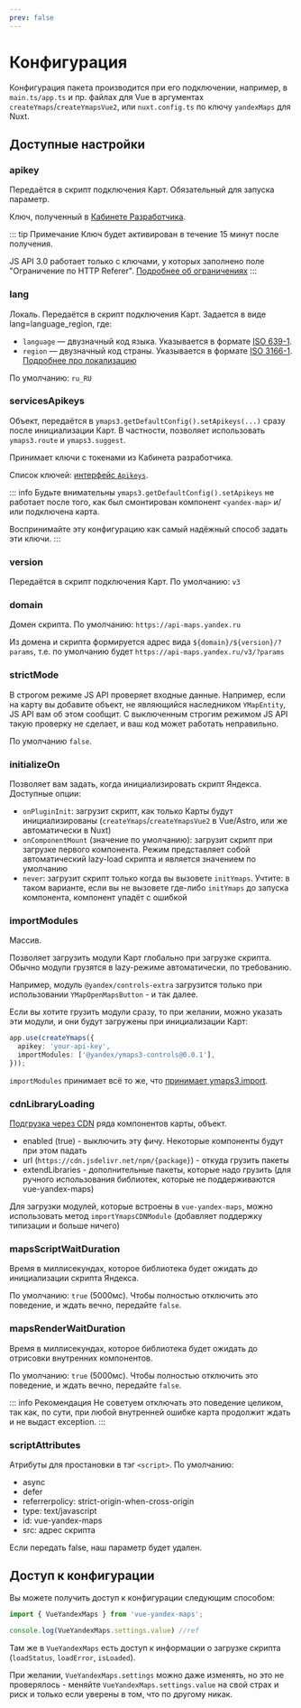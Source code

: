 ```yaml
---
prev: false
---
```


# Конфигурация

Конфигурация пакета производится при его подключении, например, в `main.ts/app.ts` и пр. файлах для Vue в
аргументах `createYmaps`/`createYmapsVue2`, или `nuxt.config.ts` по ключу `yandexMaps` для Nuxt.

## Доступные настройки

### apikey

Передаётся в скрипт подключения Карт. Обязательный для запуска параметр.

Ключ, полученный в [Кабинете Разработчика](https://developer.tech.yandex.ru/).

::: tip Примечание
Ключ будет активирован в течение 15 минут после получения.

JS API 3.0 работает только с ключами, у которых заполнено поле "Ограничение по HTTP
Referer". [Подробнее об ограничениях](https://yandex.ru/maps-api/docs/js-api/limit.html)
:::

### lang

Локаль. Передаётся в скрипт подключения Карт. Задается в виде lang=language_region, где:

- `language` — двузначный код языка. Указывается в формате [ISO 639-1](https://ru.wikipedia.org/wiki/ISO_639-1).
- `region` — двузначный код страны. Указывается в
  формате [ISO 3166-1](https://ru.wikipedia.org/wiki/ISO_3166-1). [Подробнее про локализацию](https://yandex.ru/maps-api/docs/js-api/map/localization.html)

По умолчанию: `ru_RU`

### servicesApikeys

Объект, передаётся в `ymaps3.getDefaultConfig().setApikeys(...)` сразу после инициализации Карт. В частности, позволяет использовать `ymaps3.route` и `ymaps3.suggest`.

Принимает ключи с токенами из Кабинета разработчика.

Список ключей: [интерфейс `Apikeys`](https://yandex.ru/maps-api/docs/js-api/ref/index.html#interface-apikeys).

::: info Будьте внимательны
`ymaps3.getDefaultConfig().setApikeys` не работает после того, как был смонтирован компонент `<yandex-map>` и/или подключена карта.

Воспринимайте эту конфигурацию как самый надёжный способ задать эти ключи.
:::

### version

Передаётся в скрипт подключения Карт. По умолчанию: `v3`

### domain

Домен скрипта. По умолчанию: `https://api-maps.yandex.ru`

Из домена и скрипта формируется адрес вида `${domain}/${version}/?params`, т.е. по умолчанию
будет `https://api-maps.yandex.ru/v3/?params`

### strictMode

В строгом режиме JS API проверяет входные данные. Например, если на карту вы добавите объект, не являющийся наследником
`YMapEntity`, JS API вам об этом сообщит. С выключенным строгим режимом JS API такую проверку не сделает, и ваш код
может
работать неправильно.

По умолчанию `false`.

### initializeOn

Позволяет вам задать, когда инициализировать скрипт Яндекса. Доступные опции:

- `onPluginInit`: загрузит скрипт, как только Карты будут инициализированы (`createYmaps`/`createYmapsVue2` в Vue/Astro, или же автоматически в Nuxt)
- `onComponentMount` (значение по умолчанию): загрузит скрипт при загрузке первого компонента. Режим представляет собой
  автоматический lazy-load скрипта и является значением по умолчанию
- `never`: загрузит скрипт только когда вы вызовете `initYmaps`. Учтите: в таком варианте, если вы не вызовете
  где-либо `initYmaps` до запуска компонента, компонент упадёт с ошибкой

### importModules

Массив.

Позволяет загрузить модули Карт глобально при загрузке скрипта. Обычно модули грузятся в lazy-режиме автоматически, по
требованию.

Например, модуль `@yandex/controls-extra` загрузится только при использовании `YMapOpenMapsButton` - и так далее.

Если вы хотите грузить модули сразу, то при желании, можно указать эти модули, и они будут загружены при инициализации
Карт:

```typescript
app.use(createYmaps({
  apikey: 'your-api-key',
  importModules: ['@yandex/ymaps3-controls@0.0.1'],
}));
```

`importModules` принимает всё то же, что [принимает ymaps3.import](https://yandex.ru/maps-api/docs/js-api/reference-guide/packages.html#dostupnye-pakety).

### cdnLibraryLoading

[Подгрузка через CDN](https://yandex.ru/maps-api/docs/js-api/reference-guide/packages.html) ряда компонентов карты, объект.

- enabled (true) - выключить эту фичу. Некоторые компоненты будут при этом падать
- url (`https://cdn.jsdelivr.net/npm/{package}`) - откуда грузить пакеты
- extendLibraries - дополнительные пакеты, которые надо грузить (для ручного использования библиотек, которые не поддерживаются vue-yandex-maps)

Для загрузки модулей, которые встроены в `vue-yandex-maps`, можно использовать метод `importYmapsCDNModule` (добавляет поддержку типизации и больше ничего)

### mapsScriptWaitDuration

Время в миллисекундах, которое библиотека будет ожидать до инициализации скрипта Яндекса.

По умолчанию: `true` (5000мс). Чтобы полностью отключить это поведение, и ждать вечно, передайте `false`.

### mapsRenderWaitDuration

Время в миллисекундах, которое библиотека будет ожидать до отрисовки внутренних компонентов.

По умолчанию: `true` (5000мс). Чтобы полностью отключить это поведение, и ждать вечно, передайте `false`.

::: info Рекомендация
Не советуем отключать это поведение целиком, так как, по сути, при любой внутренней ошибке карта продолжит ждать и не выдаст exception.
:::

### scriptAttributes

Атрибуты для простановки в тэг `<script>`. По умолчанию:

- async
- defer
- referrerpolicy: strict-origin-when-cross-origin
- type: text/javascript
- id: vue-yandex-maps
- src: адрес скрипта

Если передать false, наш параметр будет удален.

## Доступ к конфигурации

Вы можете получить доступ к конфигурации следующим способом:

```typescript
import { VueYandexMaps } from 'vue-yandex-maps';

console.log(VueYandexMaps.settings.value) //ref
```

Там же в `VueYandexMaps` есть доступ к информации о загрузке скрипта (`loadStatus`, `loadError`, `isLoaded`).

При желании, `VueYandexMaps.settings` можно даже изменять, но это не проверялось - меняйте  `VueYandexMaps.settings.value` на
свой страх и риск и только если уверены в том, что по другому никак.
